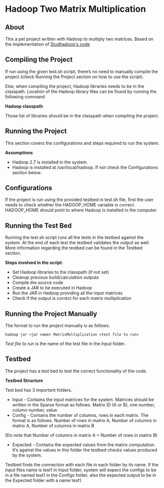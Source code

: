 Hadoop Two Matrix Multiplication
=====================

About
-----
This a pet project written with Hadoop to multiply two matrices. Based on the implementation of [Studhadoop's code](https://github.com/studhadoop/Matrix-Multiplication/blob/master/MatrixMultiplication.java)

Compiling the Project
----------------
If run using the given test.sh script, there’s no need to manually compile the project (check Running the Project section on how to use the script).

Else, when compiling the project, Hadoop libraries needs to be in the classpath. Location of the Hadoop library files can be found by running the following command

**Hadoop classpath**

Those list of libraries should be in the classpath when compiling the project.

Running the Project
-------------------
This section covers the configurations and steps required to run the system.

**Assumptions**

- Hadoop 2.7 is installed in the system.
- Hadoop is installed at /usr/local/hadoop. If not check the Configurations section below.

Configurations
----------
If the project is run using the provided testbed in test.sh file, first the user needs to check whether the HADOOP_HOME variable is correct. HADOOP_HOME should point to where Hadoop is installed in the computer.

Running the Test Bed
-------
Running the test.sh script runs all the tests in the testbed against the system. At the end of each test the testbed validates the output as well. More information regarding the testbed can be found in the Testbed section.

**Steps involved in the script**:

- Set Hadoop libraries to the classpath (if not set) 
- Cleanup previous build/calculation outputs
- Compile the source code
- Create a JAR to be executed in Hadoop
- Run the JAR in Hadoop providing all the input matrices
- Check if the output is correct for each matrix multiplication

Running the Project Manually
-------
The format to run the project manually is as follows.

`hadoop jar <jar name> MatrixMultiplication <test file to run>`

*Test file to run* is the name of the test file in the Input folder.

Testbed
-----
The project has a test bed to test the correct functionality of the code. 

**Testbed Structure**

Test bed has 3 important folders.
- Input - Contains the input matrices for the system. Matrices should be written in the Sparse format as follows.
		Matrix ID (A or B), row number, column number, value
- Config - Contains the number of columns, rows in each matrix. The format is as follows.
		Number of rows in matrix A, Number of columns in matrix A, Number of columns in matrix B

(Do note that Number of columns in matrix A = Number of rows in matrix B)
- Expected - Contains the expected values from the matrix computation. It’s against the values in this folder the testbed checks values produced by the system.

Testbed finds the connection with each file in each folder by its name. If the input files name is test1 in Input folder, system will expect the configs to be in a file named test1 in the Configs folder, also the expected output to be in the Expected folder with a name test1.
